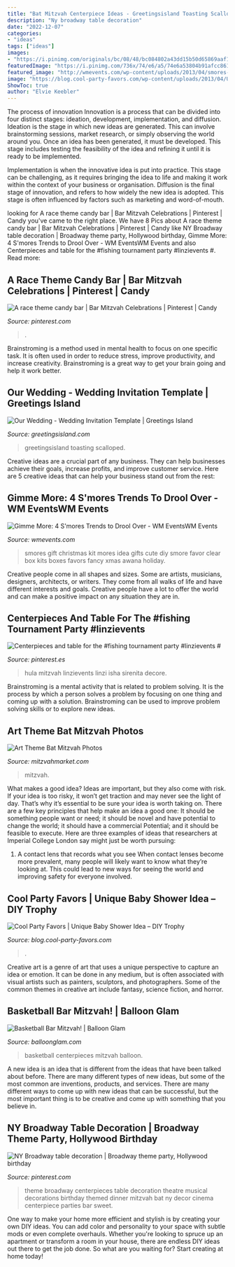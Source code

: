```yaml
---
title: "Bat Mitzvah Centerpiece Ideas - Greetingsisland Toasting Scalloped"
description: "Ny broadway table decoration"
date: "2022-12-07"
categories:
- "ideas"
tags: ["ideas"]
images:
- "https://i.pinimg.com/originals/bc/08/48/bc084802a43dd15b50d65869aaf148e4.jpg"
featuredImage: "https://i.pinimg.com/736x/74/e6/a5/74e6a53804b91afcc861f0adb3a4ba75--theatre-centerpieces-band-banquet-centerpieces.jpg"
featured_image: "http://wmevents.com/wp-content/uploads/2013/04/smores-4.jpg"
image: "https://blog.cool-party-favors.com/wp-content/uploads/2013/04/Unique-Baby-Shower-Idea.jpg"
ShowToc: true
author: "Elvie Keebler"
---
```



The process of innovation
Innovation is a process that can be divided into four distinct stages: ideation, development, implementation, and diffusion.
Ideation is the stage in which new ideas are generated. This can involve brainstorming sessions, market research, or simply observing the world around you. Once an idea has been generated, it must be developed. This stage includes testing the feasibility of the idea and refining it until it is ready to be implemented.

Implementation is when the innovative idea is put into practice. This stage can be challenging, as it requires bringing the idea to life and making it work within the context of your business or organisation. Diffusion is the final stage of innovation, and refers to how widely the new idea is adopted. This stage is often influenced by factors such as marketing and word-of-mouth.

	

		
looking for A race theme candy bar | Bar Mitzvah Celebrations | Pinterest | Candy you've came to the right place. We have 8 Pics about A race theme candy bar | Bar Mitzvah Celebrations | Pinterest | Candy like NY Broadway table decoration | Broadway theme party, Hollywood birthday, Gimme More: 4 S&#039;mores Trends to Drool Over - WM EventsWM Events and also Centerpieces and table for the #fishing tournament party #linzievents #. Read more:
		
    
## A Race Theme Candy Bar | Bar Mitzvah Celebrations | Pinterest | Candy

<img loading=lazy src="https://s-media-cache-ak0.pinimg.com/736x/bd/4e/56/bd4e56fc90c8589c4f4a34fea57febaf.jpg" onerror="this.onerror=null;this.src='https://tse3.mm.bing.net/th?id=OIP.Ib5GuuY3Wqb_yL62N8BxCwHaE7&amp;pid=15.1';" alt="A race theme candy bar | Bar Mitzvah Celebrations | Pinterest | Candy">

_Source: pinterest.com_

>. 

	

Brainstroming is a method used in mental health to focus on one specific task. It is often used in order to reduce stress, improve productivity, and increase creativity. Brainstroming is a great way to get your brain going and help it work better.

    
## Our Wedding - Wedding Invitation Template | Greetings Island

<img loading=lazy src="https://images.greetingsisland.com/images/invitations/wedding/previews/our-wedding_9.png?auto=format,compress" onerror="this.onerror=null;this.src='https://tse4.mm.bing.net/th?id=OIP.FRoG2hVxjMw8eQM6aQCLmgHaK0&amp;pid=15.1';" alt="Our Wedding - Wedding Invitation Template | Greetings Island">

_Source: greetingsisland.com_

>greetingsisland toasting scalloped. 

	

Creative ideas are a crucial part of any business. They can help businesses achieve their goals, increase profits, and improve customer service. Here are 5 creative ideas that can help your business stand out from the rest:

    
## Gimme More: 4 S&#039;mores Trends To Drool Over - WM EventsWM Events

<img loading=lazy src="http://wmevents.com/wp-content/uploads/2013/04/smores-4.jpg" onerror="this.onerror=null;this.src='https://tse2.mm.bing.net/th?id=OIP.2LxFuCddey5yF-8bPwzHFgHaLH&amp;pid=15.1';" alt="Gimme More: 4 S&#039;mores Trends to Drool Over - WM EventsWM Events">

_Source: wmevents.com_

>smores gift christmas kit mores idea gifts cute diy smore favor clear box kits boxes favors fancy xmas awana holiday. 

	

Creative people come in all shapes and sizes. Some are artists, musicians, designers, architects, or writers. They come from all walks of life and have different interests and goals. Creative people have a lot to offer the world and can make a positive impact on any situation they are in.

    
## Centerpieces And Table For The #fishing Tournament Party #linzievents #

<img loading=lazy src="https://i.pinimg.com/originals/bc/08/48/bc084802a43dd15b50d65869aaf148e4.jpg" onerror="this.onerror=null;this.src='https://tse4.mm.bing.net/th?id=OIP.85D-BD4pY0TQtFtgrRQvCAHaLH&amp;pid=15.1';" alt="Centerpieces and table for the #fishing tournament party #linzievents #">

_Source: pinterest.es_

>hula mitzvah linzievents linzi isha sirenita decore. 

	

Brainstroming is a mental activity that is related to problem solving. It is the process by which a person solves a problem by focusing on one thing and coming up with a solution. Brainstroming can be used to improve problem solving skills or to explore new ideas.

    
## Art Theme Bat Mitzvah Photos

<img loading=lazy src="https://www.mitzvahmarket.com/wp-content/uploads/images/cached/a64844fbb2d16a5c6c4055c29b998e6c.jpg?ver=1508372793" onerror="this.onerror=null;this.src='https://tse4.mm.bing.net/th?id=OIP.usaUYupL35H9cq0LrdHUzQHaE9&amp;pid=15.1';" alt="Art Theme Bat Mitzvah Photos">

_Source: mitzvahmarket.com_

>mitzvah. 

	

What makes a good idea?
Ideas are important, but they also come with risk. If your idea is too risky, it won’t get traction and may never see the light of day. That’s why it’s essential to be sure your idea is worth taking on. There are a few key principles that help make an idea a good one: It should be something people want or need; it should be novel and have potential to change the world; it should have a commercial Potential; and it should be feasible to execute. Here are three examples of ideas that researchers at Imperial College London say might just be worth pursuing: 
1. A contact lens that records what you see When contact lenses become more prevalent, many people will likely want to know what they’re looking at. This could lead to new ways for seeing the world and improving safety for everyone involved.

    
## Cool Party Favors | Unique Baby Shower Idea – DIY Trophy

<img loading=lazy src="https://blog.cool-party-favors.com/wp-content/uploads/2013/04/Unique-Baby-Shower-Idea.jpg" onerror="this.onerror=null;this.src='https://tse1.mm.bing.net/th?id=OIP._i5G7X8gLI3BHiD4Vj4EggHaLH&amp;pid=15.1';" alt="Cool Party Favors | Unique Baby Shower Idea – DIY Trophy">

_Source: blog.cool-party-favors.com_

>. 

	

Creative art is a genre of art that uses a unique perspective to capture an idea or emotion. It can be done in any medium, but is often associated with visual artists such as painters, sculptors, and photographers. Some of the common themes in creative art include fantasy, science fiction, and horror.

    
## Basketball Bar Mitzvah! | Balloon Glam

<img loading=lazy src="https://www.balloonglam.com/wp-content/uploads/2018/02/Basketball-centerpieces-1-1w.jpg" onerror="this.onerror=null;this.src='https://tse3.mm.bing.net/th?id=OIP.lDyi4sWchNfdZ2IP9vDgUQHaFf&amp;pid=15.1';" alt="Basketball Bar Mitzvah! | Balloon Glam">

_Source: balloonglam.com_

>basketball centerpieces mitzvah balloon. 

	

A new idea is an idea that is different from the ideas that have been talked about before. There are many different types of new ideas, but some of the most common are inventions, products, and services. There are many different ways to come up with new ideas that can be successful, but the most important thing is to be creative and come up with something that you believe in.

    
## NY Broadway Table Decoration | Broadway Theme Party, Hollywood Birthday

<img loading=lazy src="https://i.pinimg.com/736x/74/e6/a5/74e6a53804b91afcc861f0adb3a4ba75--theatre-centerpieces-band-banquet-centerpieces.jpg" onerror="this.onerror=null;this.src='https://tse1.mm.bing.net/th?id=OIP.M_A4DeY_aV5csFb8suCAQgHaJ3&amp;pid=15.1';" alt="NY Broadway table decoration | Broadway theme party, Hollywood birthday">

_Source: pinterest.com_

>theme broadway centerpieces table decoration theatre musical decorations birthday themed dinner mitzvah bat ny decor cinema centerpiece parties bar sweet. 

	

One way to make your home more efficient and stylish is by creating your own DIY ideas. You can add color and personality to your space with subtle mods or even complete overhauls. Whether you're looking to spruce up an apartment or transform a room in your house, there are endless DIY ideas out there to get the job done. So what are you waiting for? Start creating at home today!

